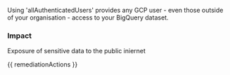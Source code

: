 
Using 'allAuthenticatedUsers' provides any GCP user - even those outside of your organisation - access to your BigQuery dataset.

### Impact
Exposure of sensitive data to the public iniernet

<!-- DO NOT CHANGE -->
{{ remediationActions }}


